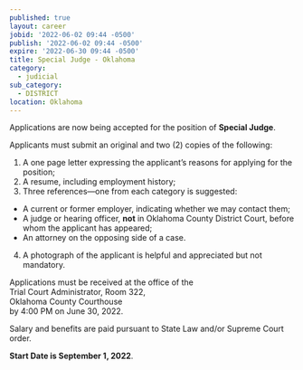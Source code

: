 ```yaml
---
published: true
layout: career
jobid: '2022-06-02 09:44 -0500'
publish: '2022-06-02 09:44 -0500'
expire: '2022-06-30 09:44 -0500'
title: Special Judge - Oklahoma
category:
  - judicial
sub_category:
  - DISTRICT
location: Oklahoma
---
```

Applications are now being accepted for the position of **Special Judge**. 

Applicants must submit an original and two (2) copies of the following:  

1. A one page letter expressing the applicant’s reasons for applying for the position;
2. A resume, including employment history;
3. Three references—one from each category is suggested: 
  - A current or former employer, indicating whether we may contact them;
  - A judge or hearing officer, **not** in Oklahoma County District Court, before whom the applicant has appeared;
  - An attorney on the opposing side of a case.
4.	A photograph of the applicant is helpful and appreciated but not mandatory. 

Applications must be received at the office of the  
Trial Court Administrator, Room 322,  
Oklahoma County Courthouse  
by 4:00 PM on June 30, 2022. 

Salary and benefits are paid pursuant to State Law and/or Supreme Court order.

**Start Date is September 1, 2022**.
